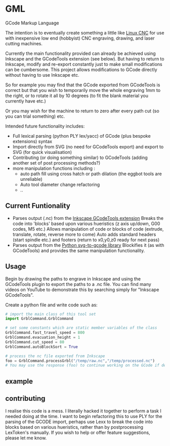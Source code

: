 # GML

GCode Markup Language

The intention is to eventually create something a little like [Linux CNC](http://linuxcnc.org/) for use
with inexpensive low end (hobbyist) CNC engraving, drawing, and laser cutting machines.

Currently the main functionality provided can already be achieved using Inkscape and the GCodeTools extension
(see below). But having to return to Inkscape, modify and re-export constantly just to make small modifications
can be cumbersome. This project allows modifications to GCode directly without having to use Inkscape etc.

So for example you may find that the GCode exported from GCodeTools is correct but that you wish to 
temporarily move the whole engraving 1mm to the right, or to rotate it all by 10 degrees (to fit the
blank material you currently have etc.)

Or you may wish for the machine to return to zero after every path cut (so you can trial something) etc.

Intended future functionality includes:
* Full lexical parsing (python PLY lex/yacc) of GCode (plus bespoke extensions) syntax
* Import directly from SVG (no need for GCodeTools export) and export to SVG (for quick visualisation)
* Contributing (or doing something similar) to GCodeTools (adding another set of post processing methods?)
* more manipulation functions including : 
  * auto path fill using cross hatch or path dilation (the eggbot tools are unreliable)
  * Auto tool diameter change refactoring
  * ..
  

## Current Funtionality
* Parses output (.nc) from the [Inkscape GCodeTools extension](https://github.com/cnc-club/gcodetools)
  Breaks the code into 'blocks' based upon various hueristics (z axis up/down, G00 codes, M5 etc.)
  Allows manipulation of code or blocks of code (extrude, translate, rotate, reverse more to come)
  Auto adds standard headers (start spindle etc.) and footers (return to x0,y0,z0 ready for next pass)
* Parses output from the [Python svg-to-gcode library](https://pypi.org/project/svg-to-gcode/)
  Blockifies it (as with GCodeTools) and provides the same manipulation functionality.
  
## Usage

Begin by drawing the paths to engrave in Inkscape and using the GCodeTools plugin to export
the paths to a .nc file.
You can find many videos on YouTube to demonstrate this by searching simply for "Inkscape GCodeTools".

Create a python file and write code such as:
```python
# import the main class of this tool set
import GrblCommand.GrblCommand

# set some constants which are static member variables of the class
GrblCommand.fast_travel_speed = 800
GrblCommand.evacuation_height = 1
GrblCommand.cut_speed = 80
GrblCommand.autoBlockSort = True

# process the nc file exported from Inkscape
foo = GrblCommand.processGrbl("/temp/raw.nc","/temp/processed.nc")
# You may use the response (foo) to continue working on the GCode if desired, or just ignore it.
```

## example



## contributing
I realise this code is a mess. I literally hacked it together to perform a task I needed doing at the time.
I want to begin refactoring this to use PLY for the parsing of the GCODE import, perhaps use Lexx to break
the code into blocks based on various hueristics, rather than by postprocessing LexToken's manually.
If you wish to help or offer feature suggestions, please let me know.
